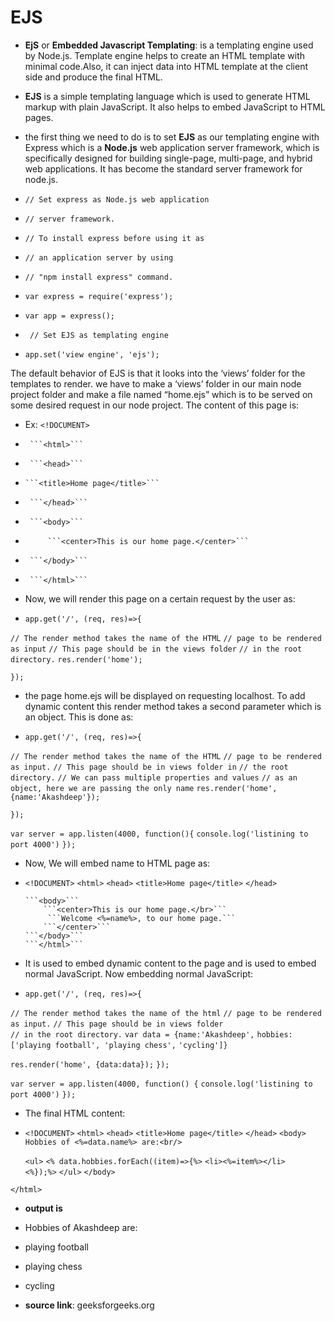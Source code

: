 # EJS  

- **EjS** or **Embedded Javascript Templating**: is a templating engine used by Node.js. Template engine helps to create an HTML template with minimal code.Also, it can inject data into HTML template at the client side and produce the final HTML.

-  **EJS** is a simple templating language which is used to generate HTML markup with plain JavaScript. It also helps to embed JavaScript to HTML pages. 

- the first thing we need to do is to set **EJS** as our templating engine with Express which is a **Node.js** web application server framework, which is specifically designed for building single-page, multi-page, and hybrid web applications. It has become the standard server framework for node.js.

- ```// Set express as Node.js web application``` 
- ```// server framework.``` 
- ```// To install express before using it as``` 
- ```// an application server by using```  
- ```// "npm install express" command.``` 
- ```var express = require('express');``` 
- ```var app = express();``` 
  
- ``` // Set EJS as templating engine``` 
- ```app.set('view engine', 'ejs');``` 

 The default behavior of EJS is that it looks into the ‘views’ folder for the templates to render. we have to make  a ‘views’ folder in our main node project folder and make a file named “home.ejs” which is to be served on some desired request in our node project. The content of this page is:

- Ex: ```<!DOCUMENT>```
-      ```<html>``` 
-      ```<head>```
-     ```<title>Home page</title>```
-      ```</head>```

-      ```<body>```
-          ```<center>This is our home page.</center>```
-      ```</body>```
-      ```</html>```

- Now, we will render this page on a certain request by the user as:

- ```app.get('/', (req, res)=>{``` 
  
```// The render method takes the name of the HTML``` 
```// page to be rendered as input``` 
```// This page should be in the views folder``` 
```// in the root directory.``` 
```res.render('home');```
  
```});``` 

-  the page home.ejs will be displayed on requesting localhost. To add dynamic content this render method takes a second parameter which is an object. This is done as:

- ```app.get('/', (req, res)=>{``` 
  
```// The render method takes the name of the HTML``` 
```// page to be rendered as input.``` 
```// This page should be in views folder in``` 
```// the root directory.``` 
```// We can pass multiple properties and values``` 
```// as an object, here we are passing the only name``` 
```res.render('home', {name:'Akashdeep'});``` 
  
```});``` 
  
```var server = app.listen(4000, function(){``` 
    ```console.log('listining to port 4000')``` 
```});``` 

- Now, We will embed name to HTML page as:

- ```<!DOCUMENT>```
      ```<html>``` 
      ```<head>```
      ```<title>Home page</title>```
      ```</head>```

      ```<body>```
          ```<center>This is our home page.</br>```
           ```Welcome <%=name%>, to our home page.```
          ```</center>```
      ```</body>```
      ```</html>```

- It is used to embed dynamic content to the page and is used to embed normal JavaScript. Now embedding normal JavaScript:

- ```app.get('/', (req, res)=>{``` 
  
```// The render method takes the name of the html``` 
```// page to be rendered as input.``` 
```// This page should be in views folder```  
```// in the root directory.``` 
```var data = {name:'Akashdeep',``` 
    ```hobbies:['playing football', 'playing chess',``` ```'cycling']}``` 
  
```res.render('home', {data:data});``` 
```});``` 
  
```var server = app.listen(4000, function() {``` 
    ```console.log('listining to port 4000')``` 
```});``` 
      
- The final HTML content:

- ```<!DOCUMENT>```
  ```<html>``` 
      ```<head>```
      ```<title>Home page</title>```
      ```</head>```
  ```<body>``` 
    ```Hobbies of <%=data.name%> are:<br/>``` 
      
    ```<ul>``` 
        ```<% data.hobbies.forEach((item)=>{%>``` 
        ```<li><%=item%></li>```  
        ```<%});%>``` 
    ```</ul>``` 
```</body>``` 
  
```</html>```     

- **output is**

- Hobbies of Akashdeep are:
- playing football
- playing chess
- cycling

- **source link**: geeksforgeeks.org

